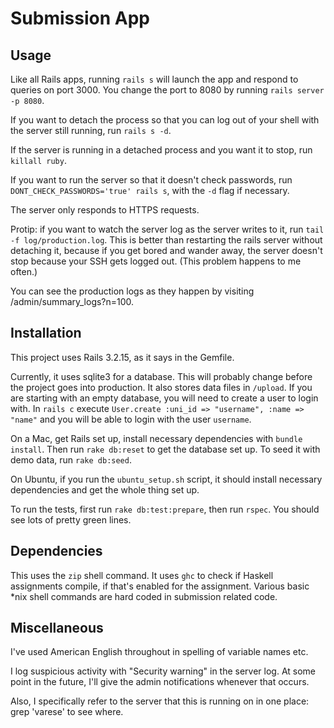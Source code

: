 # Submission App

## Usage

Like all Rails apps, running `rails s` will launch the app and respond to queries on port 3000. You change the port to 8080 by running `rails server -p 8080`.

If you want to detach the process so that you can log out of your shell with the server still running, run `rails s -d`.

If the server is running in a detached process and you want it to stop, run `killall ruby`.

If you want to run the server so that it doesn't check passwords, run `DONT_CHECK_PASSWORDS='true' rails s`, with the `-d` flag if necessary.

The server only responds to HTTPS requests.

Protip: if you want to watch the server log as the server writes to it, run `tail -f log/production.log`. This is better than restarting the rails server without detaching it, because if you get bored and wander away, the server doesn't stop because your SSH gets logged out. (This problem happens to me often.)

You can see the production logs as they happen by visiting /admin/summary_logs?n=100.

## Installation

This project uses Rails 3.2.15, as it says in the Gemfile.

Currently, it uses sqlite3 for a database. This will probably change before the project goes into production. It also stores data files in `/upload`. If you are starting with an empty database, you will need to create a user to login with. In `rails c` execute `User.create :uni_id => "username", :name => "name"` and you will be able to login with the user `username`.

On a Mac, get Rails set up, install necessary dependencies with `bundle install`. Then run `rake db:reset` to get the database set up. To seed it with demo data, run `rake db:seed`.

On Ubuntu, if you run the `ubuntu_setup.sh` script, it should install necessary dependencies and get the whole thing set up.

To run the tests, first run `rake db:test:prepare`, then run `rspec`. You should see lots of pretty green lines.

## Dependencies

This uses the `zip` shell command. It uses `ghc` to check if Haskell assignments compile, if that's enabled for the assignment. Various basic *nix shell commands are hard coded in submission related code.

## Miscellaneous

I've used American English throughout in spelling of variable names etc.

I log suspicious activity with "Security warning" in the server log. At some point in the future, I'll give the admin notifications whenever that occurs.

Also, I specifically refer to the server that this is running on in one place: grep 'varese' to see where.

